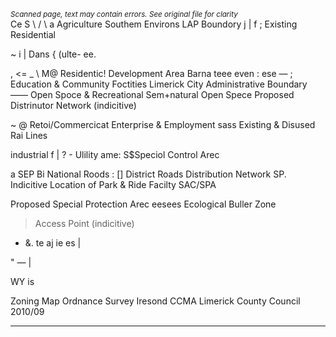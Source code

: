 *<small>Scanned page, text may contain errors. See original file for clarity</small>*  
Ce S \ / \ a Agriculture Southem Environs LAP Boundory
j | f ; Existing Residential

~ i | Dans { (ulte-
ee.

, <= _ \ M@ Residentic! Development Area
Barna teee even : ese — ; Education & Community Foctities Limerick City Administrative Boundary
—— Open Spoce & Recreational
Sem+natural Open Spece Proposed Distrinutor Network (indicitive)

~ @ Retoi/Commercicat
Enterprise & Employment sass Existing & Disused Rai Lines

industrial
f | ? - Ulility ame: S$Speciol Control Arec

a
SEP Bi National Roods
: [] District Roads Distribution Network SP. Indicitive Location of Park & Ride Facilty
SAC/SPA

Proposed Special Protection Arec eesees Ecological Buller Zone

> Access Point (indicitive)

- &.
te
aj ie es |

"
— |

WY is

Zoning Map
Ordnance Survey Iresond
CCMA Limerick County Council 2010/09


---
